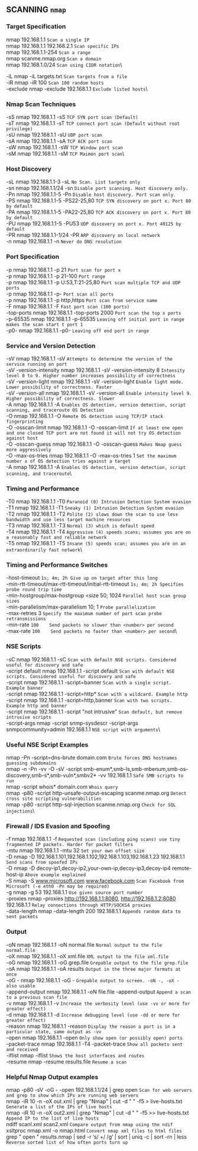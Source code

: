 ## SCANNING `nmap`

### Target Specification

nmap 192.168.1.1				`Scan a single IP`\
nmap 192.168.1.1 192.168.2.1	`Scan specific IPs`\
nmap 192.168.1.1-254	        `Scan a range`\
nmap scanme.nmap.org	        `Scan a domain`\
nmap 192.168.1.0/24	            `Scan using CIDR notation`\

-iL	nmap -iL targets.txt	            `Scan targets from a file`\
-iR	nmap -iR 100	                    `Scan 100 random hosts`\
-exclude	nmap -exclude 192.168.1.1	`Exclude listed hosts`\

### Nmap Scan Techniques

-sS	nmap 192.168.1.1 -sS	`TCP SYN port scan (Default)`\
-sT	nmap 192.168.1.1 -sT	`TCP connect port scan (Default without root privilege)`\
-sU	nmap 192.168.1.1 -sU	`UDP port scan`\
-sA	nmap 192.168.1.1 -sA	`TCP ACK port scan`\
-sW	nmap 192.168.1.1 -sW	`TCP Window port scan`\
-sM	nmap 192.168.1.1 -sM	`TCP Maimon port scan`\

### Host Discovery

-sL	nmap 192.168.1.1-3 -sL	`No Scan. List targets only`\
-sn	nmap 192.168.1.1/24 -sn	`Disable port scanning. Host discovery only.`\
-Pn	nmap 192.168.1.1-5 -Pn	`Disable host discovery. Port scan only.`\
-PS	nmap 192.168.1.1-5 -PS22-25,80	`TCP SYN discovery on port x. Port 80 by default`\
-PA	nmap 192.168.1.1-5 -PA22-25,80	`TCP ACK discovery on port x. Port 80 by default`\
-PU	nmap 192.168.1.1-5 -PU53	`UDP discovery on port x. Port 40125 by default`\
-PR	nmap 192.168.1.1-1/24 -PR	`ARP discovery on local network`\
-n	nmap 192.168.1.1 -n	`Never do DNS resolution`

### Port Specification

-p	nmap 192.168.1.1 -p 21	`Port scan for port x`\
-p	nmap 192.168.1.1 -p 21-100	`Port range`\
-p	nmap 192.168.1.1 -p U:53,T:21-25,80	`Port scan multiple TCP and UDP ports`\
-p	nmap 192.168.1.1 -p-	`Port scan all ports`\
-p	nmap 192.168.1.1 -p http,https	`Port scan from service name`\
-F	nmap 192.168.1.1 -F	`Fast port scan (100 ports)`\
-top-ports	nmap 192.168.1.1 -top-ports 2000	`Port scan the top x ports`\
-p-65535	nmap 192.168.1.1 -p-65535	`Leaving off initial port in range makes the scan start t port 1`\
-p0-	nmap 192.168.1.1 -p0-	`Leaving off end port in range`

### Service and Version Detection

-sV	nmap 192.168.1.1 -sV	`Attempts to determine the version of the service running on port`\
-sV -version-intensity	nmap 192.168.1.1 -sV -version-intensity 8	`Intensity level 0 to 9. Higher number increases possibility of correctness`\
-sV -version-light	nmap 192.168.1.1 -sV -version-light	`Enable light mode. Lower possibility of correctness. Faster`\
-sV -version-all	nmap 192.168.1.1 -sV -version-all	`Enable intensity level 9. Higher possibility of correctness. Slower`\
-A	nmap 192.168.1.1 -A	`Enables OS detection, version detection, script scanning, and traceroute OS Detection`\
-O	nmap 192.168.1.1 -O	`Remote OS detection using TCP/IP stack fingerprinting`\
-O -osscan-limit	nmap 192.168.1.1 -O -osscan-limit	`If at least one open and one closed TCP port are not found it will not try OS detection against host`\
-O -osscan-guess	nmap 192.168.1.1 -O -osscan-guess	`Makes Nmap guess more aggressively`\
-O -max-os-tries	nmap 192.168.1.1 -O -max-os-tries 1	`Set the maximum number x of OS detection tries against a target`\
-A	nmap 192.168.1.1 -A	`Enables OS detection, version detection, script scanning, and traceroute`\

### Timing and Performance

-T0	nmap 192.168.1.1 -T0	`Paranoid (0) Intrusion Detection System evasion`\
-T1	nmap 192.168.1.1 -T1	`Sneaky (1) Intrusion Detection System evasion`\
-T2	nmap 192.168.1.1 -T2	`Polite (2) slows down the scan to use less bandwidth and use less target machine resources`\
-T3	nmap 192.168.1.1 -T3	`Normal (3) which is default speed`\
-T4	nmap 192.168.1.1 -T4	`Aggressive (4) speeds scans; assumes you are on a reasonably fast and reliable network`\
-T5	nmap 192.168.1.1 -T5	`Insane (5) speeds scan; assumes you are on an extraordinarily fast network`\

### Timing and Performance Switches

-host-timeout <time>	`1s; 4m; 2h	Give up on target after this long`\
-min-rtt-timeout/max-rtt-timeout/initial-rtt-timeout <time>	`1s; 4m; 2h	Specifies probe round trip time`\
-min-hostgroup/max-hostgroup <size<size>	50; 1024	`Parallel host scan group sizes`\
-min-parallelism/max-parallelism <numprobes>	10; 1	`Probe parallelization`\
-max-retries <tries>	3	`Specify the maximum number of port scan probe retransmissions`\
-min-rate <number>	`100	Send packets no slower than <number> per second`\
-max-rate <number>	`100	Send packets no faster than <number> per second`\

### NSE Scripts

-sC	nmap 192.168.1.1 -sC	`Scan with default NSE scripts. Considered useful for discovery and safe`\
-script default	nmap 192.168.1.1 -script default	`Scan with default NSE scripts. Considered useful for discovery and safe`\
-script	nmap 192.168.1.1 -script=banner	`Scan with a single script. Example banner`\
-script	nmap 192.168.1.1 -script=http*	`Scan with a wildcard. Example http`\
-script	nmap 192.168.1.1 -script=http,banner	`Scan with two scripts. Example http and banner`\
-script	nmap 192.168.1.1 -script "not intrusive"	`Scan default, but remove intrusive scripts`\
-script-args	nmap -script snmp-sysdescr -script-args snmpcommunity=admin 192.168.1.1	`NSE script with arguments`\

### Useful NSE Script Examples

nmap -Pn -script=dns-brute domain.com	`Brute forces DNS hostnames guessing subdomains`\
nmap -n -Pn -vv -O -sV -script smb-enum*,smb-ls,smb-mbenum,smb-os-discovery,smb-s*,smb-vuln*,smbv2* -vv 192.168.1.1	`Safe SMB scripts to run`\
nmap -script whois* domain.com	`Whois query`\
nmap -p80 -script http-unsafe-output-escaping scanme.nmap.org	`Detect cross site scripting vulnerabilities`\
nmap -p80 -script http-sql-injection scanme.nmap.org	`Check for SQL injections`\

### Firewall / IDS Evasion and Spoofing

-f	nmap 192.168.1.1 -f	`Requested scan (including ping scans) use tiny fragmented IP packets. Harder for packet filters`\
-mtu	nmap 192.168.1.1 -mtu 32	`Set your own offset size`\
-D	nmap -D 192.168.1.101,192.168.1.102,192.168.1.103,192.168.1.23 192.168.1.1	`Send scans from spoofed IPs`\
-D	nmap -D decoy-ip1,decoy-ip2,your-own-ip,decoy-ip3,decoy-ip4 remote-host-ip	`Above example explained`\
-S	nmap -S www.microsoft.com www.facebook.com	`Scan Facebook from Microsoft (-e eth0 -Pn may be required)`\
-g	nmap -g 53 192.168.1.1	`Use given source port number`\
-proxies	nmap -proxies http://192.168.1.1:8080, http://192.168.1.2:8080 192.168.1.1	`Relay connections through HTTP/SOCKS4 proxies`\
-data-length	nmap -data-length 200 192.168.1.1	`Appends random data to sent packets`


### Output

-oN	nmap 192.168.1.1 -oN normal.file	`Normal output to the file normal.file`\
-oX	nmap 192.168.1.1 -oX xml.file	`XML output to the file xml.file`\
-oG	nmap 192.168.1.1 -oG grep.file	`Grepable output to the file grep.file`\
-oA	nmap 192.168.1.1 -oA results	`Output in the three major formats at once`\
-oG -	nmap 192.168.1.1 -oG -	`Grepable output to screen. -oN -, -oX - also usable`\
-append-output	nmap 192.168.1.1 -oN file.file -append-output	`Append a scan to a previous scan file`\
-v	nmap 192.168.1.1 -v	`Increase the verbosity level (use -vv or more for greater effect)`\
-d	nmap 192.168.1.1 -d	`Increase debugging level (use -dd or more for greater effect)`\
-reason	nmap 192.168.1.1 -reason	`Display the reason a port is in a particular state, same output as -vv`\
-open	nmap 192.168.1.1 -open	`Only show open (or possibly open) ports`\
-packet-trace	nmap 192.168.1.1 -T4 -packet-trace	`Show all packets sent and received`\
-iflist	nmap -iflist	`Shows the host interfaces and routes`\
-resume	nmap -resume results.file	`Resume a scan`

### Helpful Nmap Output examples

nmap -p80 -sV -oG - -open 192.168.1.1/24 | grep open	`Scan for web servers and grep to show which IPs are running web servers`\
nmap -iR 10 -n -oX out.xml | grep "Nmap" | cut -d " " -f5 > live-hosts.txt	`Generate a list of the IPs of live hosts`\
nmap -iR 10 -n -oX out2.xml | grep "Nmap" | cut -d " " -f5 >> live-hosts.txt	`Append IP to the list of live hosts`\
ndiff scanl.xml scan2.xml	`Compare output from nmap using the ndif`\
xsltproc nmap.xml -o nmap.html	`Convert nmap xml files to html files`\
grep " open " results.nmap | sed -r ‘s/ +/ /g’ | sort | uniq -c | sort -rn | less	`Reverse sorted list of how often ports turn up`